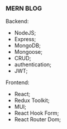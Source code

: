 ### MERN BLOG

Backend:

- NodeJS;
- Express;
- MongoDB;
- Mongoose;
- CRUD;
- authentication;
- JWT;

Frontend:

- React;
- Redux Toolkit;
- MUI;
- React Hook Form;
- React Router Dom;
